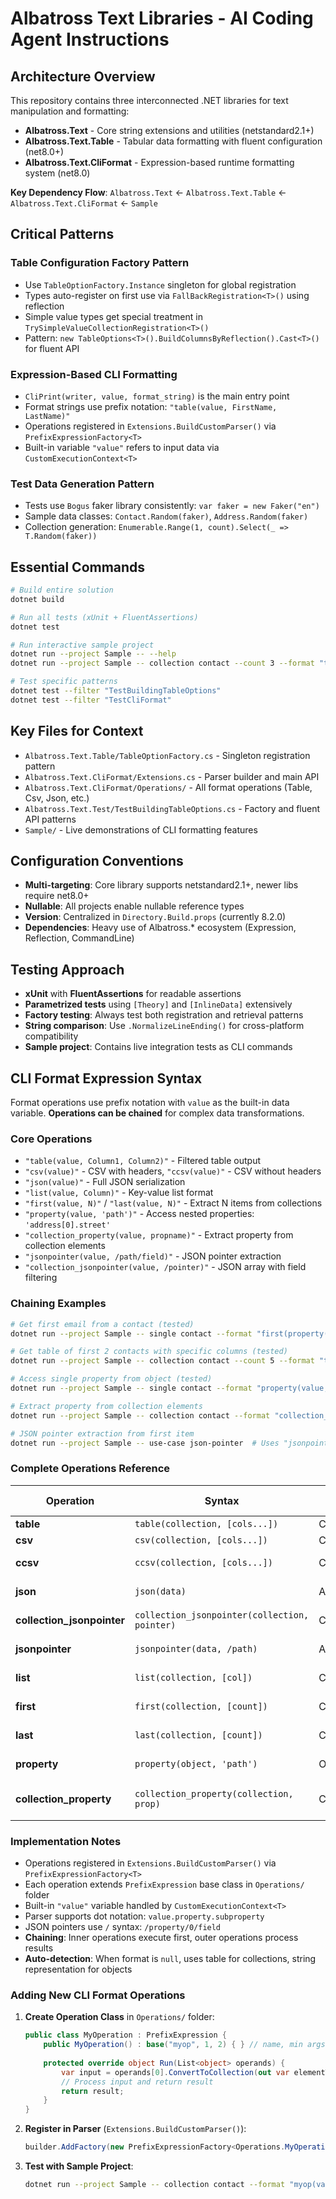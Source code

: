 # Albatross Text Libraries - AI Coding Agent Instructions

## Architecture Overview

This repository contains three interconnected .NET libraries for text manipulation and formatting:

- **Albatross.Text** - Core string extensions and utilities (netstandard2.1+)  
- **Albatross.Text.Table** - Tabular data formatting with fluent configuration (net8.0+)
- **Albatross.Text.CliFormat** - Expression-based runtime formatting system (net8.0)

**Key Dependency Flow**: `Albatross.Text` ← `Albatross.Text.Table` ← `Albatross.Text.CliFormat` ← `Sample`

## Critical Patterns

### Table Configuration Factory Pattern
- Use `TableOptionFactory.Instance` singleton for global registration
- Types auto-register on first use via `FallBackRegistration<T>()` using reflection
- Simple value types get special treatment in `TrySimpleValueCollectionRegistration<T>()`
- Pattern: `new TableOptions<T>().BuildColumnsByReflection().Cast<T>()` for fluent API

### Expression-Based CLI Formatting  
- `CliPrint(writer, value, format_string)` is the main entry point
- Format strings use prefix notation: `"table(value, FirstName, LastName)"`
- Operations registered in `Extensions.BuildCustomParser()` via `PrefixExpressionFactory<T>`
- Built-in variable `"value"` refers to input data via `CustomExecutionContext<T>`

### Test Data Generation Pattern
- Tests use `Bogus` faker library consistently: `var faker = new Faker("en")`
- Sample data classes: `Contact.Random(faker)`, `Address.Random(faker)`
- Collection generation: `Enumerable.Range(1, count).Select(_ => T.Random(faker))`

## Essential Commands

```bash
# Build entire solution
dotnet build

# Run all tests (xUnit + FluentAssertions)
dotnet test

# Run interactive sample project
dotnet run --project Sample -- --help
dotnet run --project Sample -- collection contact --count 3 --format "table(value, FirstName)"

# Test specific patterns
dotnet test --filter "TestBuildingTableOptions"
dotnet test --filter "TestCliFormat"
```

## Key Files for Context

- `Albatross.Text.Table/TableOptionFactory.cs` - Singleton registration pattern
- `Albatross.Text.CliFormat/Extensions.cs` - Parser builder and main API
- `Albatross.Text.CliFormat/Operations/` - All format operations (Table, Csv, Json, etc.)
- `Albatross.Text.Test/TestBuildingTableOptions.cs` - Factory and fluent API patterns
- `Sample/` - Live demonstrations of CLI formatting features

## Configuration Conventions

- **Multi-targeting**: Core library supports netstandard2.1+, newer libs require net8.0+
- **Nullable**: All projects enable nullable reference types
- **Version**: Centralized in `Directory.Build.props` (currently 8.2.0)
- **Dependencies**: Heavy use of Albatross.* ecosystem (Expression, Reflection, CommandLine)

## Testing Approach

- **xUnit** with **FluentAssertions** for readable assertions
- **Parametrized tests** using `[Theory]` and `[InlineData]` extensively
- **Factory testing**: Always test both registration and retrieval patterns
- **String comparison**: Use `.NormalizeLineEnding()` for cross-platform compatibility
- **Sample project**: Contains live integration tests as CLI commands

## CLI Format Expression Syntax

Format operations use prefix notation with `value` as the built-in data variable. **Operations can be chained** for complex data transformations.

### Core Operations
- `"table(value, Column1, Column2)"` - Filtered table output
- `"csv(value)"` - CSV with headers, `"ccsv(value)"` - CSV without headers
- `"json(value)"` - Full JSON serialization
- `"list(value, Column)"` - Key-value list format
- `"first(value, N)"` / `"last(value, N)"` - Extract N items from collections
- `"property(value, 'path')"` - Access nested properties: `'address[0].street'`
- `"collection_property(value, propname)"` - Extract property from collection elements
- `"jsonpointer(value, /path/field)"` - JSON pointer extraction
- `"collection_jsonpointer(value, /pointer)"` - JSON array with field filtering

### Chaining Examples
```bash
# Get first email from a contact (tested)
dotnet run --project Sample -- single contact --format "first(property(value, 'Email'))"

# Get table of first 2 contacts with specific columns (tested)
dotnet run --project Sample -- collection contact --count 5 --format "table(first(value, 2), FirstName, LastName)"

# Access single property from object (tested)  
dotnet run --project Sample -- single contact --format "property(value, 'Email')"

# Extract property from collection elements
dotnet run --project Sample -- collection contact --format "collection_property(value, FirstName)"

# JSON pointer extraction from first item
dotnet run --project Sample -- use-case json-pointer  # Uses "jsonpointer(value, /0/street)"
```

### Complete Operations Reference

| Operation | Syntax | Input Type | Output | Example |
|-----------|--------|------------|---------|---------|
| **table** | `table(collection, [cols...])` | Collection | StringTable | `table(value, Name, Age)` |
| **csv** | `csv(collection, [cols...])` | Collection | CSV string | `csv(value, Name, Age)` |
| **ccsv** | `ccsv(collection, [cols...])` | Collection | CSV no headers | `ccsv(value, Name)` |
| **json** | `json(data)` | Any | JSON string | `json(value)` |
| **collection_jsonpointer** | `collection_jsonpointer(collection, pointer)` | Collection | JSON array | `collection_jsonpointer(value, /Name)` |
| **jsonpointer** | `jsonpointer(data, /path)` | Any | Extracted value | `jsonpointer(value, /0/street)` |
| **list** | `list(collection, [col])` | Collection | Key-value list | `list(value, Name)` |
| **first** | `first(collection, [count])` | Collection | First N items | `first(value, 3)` |
| **last** | `last(collection, [count])` | Collection | Last N items | `last(value, 2)` |
| **property** | `property(object, 'path')` | Object | Property value | `property(value, 'Email')` |
| **collection_property** | `collection_property(collection, prop)` | Collection | Property from elements | `collection_property(value, Name)` |

### Implementation Notes
- Operations registered in `Extensions.BuildCustomParser()` via `PrefixExpressionFactory<T>`
- Each operation extends `PrefixExpression` base class in `Operations/` folder
- Built-in `"value"` variable handled by `CustomExecutionContext<T>`
- Parser supports dot notation: `value.property.subproperty`
- JSON pointers use `/` syntax: `/property/0/field`
- **Chaining**: Inner operations execute first, outer operations process results
- **Auto-detection**: When format is `null`, uses table for collections, string representation for objects

### Adding New CLI Format Operations

1. **Create Operation Class** in `Operations/` folder:
   ```csharp
   public class MyOperation : PrefixExpression {
       public MyOperation() : base("myop", 1, 2) { } // name, min args, max args
       
       protected override object Run(List<object> operands) {
           var input = operands[0].ConvertToCollection(out var elementType);
           // Process input and return result
           return result;
       }
   }
   ```

2. **Register in Parser** (`Extensions.BuildCustomParser()`):
   ```csharp
   builder.AddFactory(new PrefixExpressionFactory<Operations.MyOperation>(false));
   ```

3. **Test with Sample Project**:
   ```bash
   dotnet run --project Sample -- collection contact --format "myop(value, param)"
   ```